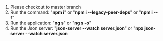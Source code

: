 1. Please checkout to master branch
2. Run the command: "**npm i**" or "**npm i --legacy-peer-deps**" or "**npm i --f**"
3. Run the application: "**ng s**" or "**ng s -o**"
4. Run the Json server: "**json-server --watch server.json**" or "**npx json-server --watch server.json**
